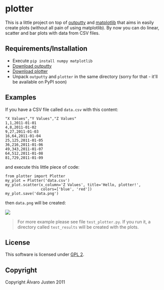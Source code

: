plotter
=======

This is a little project on top of
[outputty](https://github.com/turicas/outputty) and
[matplotlib](http://matplotlib.sourceforge.net/) that aims in easily create
plots (without all pain of using matplotlib). By now you can do linear, scatter
and bar plots with data from CSV files.


Requirements/Installation
-------------------------

- Execute `pip install numpy matplotlib`
- [Download outputty](https://github.com/turicas/outputty/tarball/master)
- [Download plotter](https://github.com/turicas/plotter/tarball/master)
- Unpack `outputty` and `plotter` in the same directory (sorry for that - it'll
  be available on PyPI soon)


Examples
--------

If you have a CSV file called `data.csv` with this content:

    "X Values","Y Values","Z Values"
    1,1,2011-01-01
    4,8,2011-01-02
    9,27,2011-01-03
    16,64,2011-01-04
    25,125,2011-01-05
    36,216,2011-01-06
    49,343,2011-01-07
    64,512,2011-01-08
    81,729,2011-01-09

and execute this little piece of code:

    from plotter import Plotter
    my_plot = Plotter('data.csv')
    my_plot.scatter(x_column='Z Values', title='Hello, plotter!',
                    colors=['blue', 'red'])
    my_plot.save('data.png')

then `data.png` will be created:

<img src="http://www.justen.eng.br/projects/plotter/img/data.png">

> For more example please see file `test_plotter.py`. If you run it, a
> directory called `test_results` will be created with the plots.


License
-------

This software is licensed under
[GPL 2](http://www.gnu.org/licenses/gpl-2.0.html).


Copyright
---------

Copyright Álvaro Justen 2011

